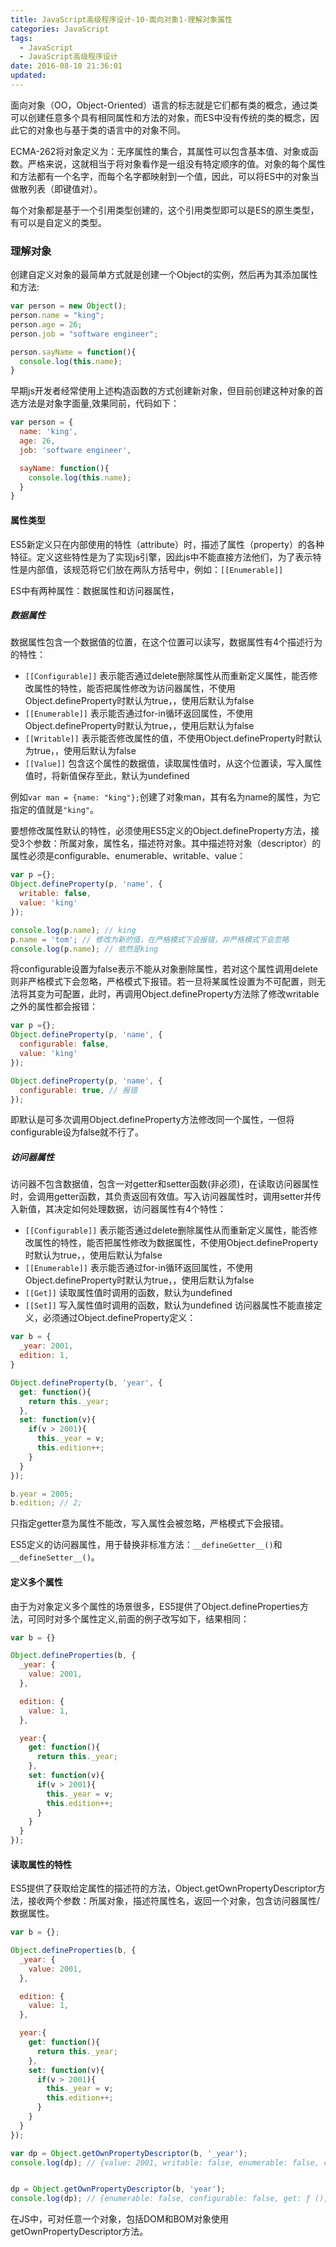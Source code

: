 ```yaml
---
title: JavaScript高级程序设计-10-面向对象1-理解对象属性
categories: JavaScript
tags:
  - JavaScript
  - JavaScript高级程序设计
date: 2016-08-10 21:36:01
updated:
---
```


面向对象（OO，Object-Oriented）语言的标志就是它们都有类的概念，通过类可以创建任意多个具有相同属性和方法的对象，而ES中没有传统的类的概念，因此它的对象也与基于类的语言中的对象不同。

ECMA-262将对象定义为：无序属性的集合，其属性可以包含基本值、对象或函数。严格来说，这就相当于将对象看作是一组没有特定顺序的值。对象的每个属性和方法都有一个名字，而每个名字都映射到一个值，因此，可以将ES中的对象当做散列表（即键值对）。

每个对象都是基于一个引用类型创建的，这个引用类型即可以是ES的原生类型，有可以是自定义的类型。

### 理解对象
创建自定义对象的最简单方式就是创建一个Object的实例，然后再为其添加属性和方法:
```js
var person = new Object();
person.name = "king";
person.age = 26;
person.job = "software engineer";

person.sayName = function(){
  console.log(this.name);
}
```
早期js开发者经常使用上述构造函数的方式创建新对象，但目前创建这种对象的首选方法是对象字面量,效果同前，代码如下：
```js
var person = {
  name: 'king',
  age: 26,
  job: 'software engineer',

  sayName: function(){
    console.log(this.name);
  }
}
```

#### 属性类型
ES5新定义只在内部使用的特性（attribute）时，描述了属性（property）的各种特征。定义这些特性是为了实现js引擎，因此js中不能直接方法他们，为了表示特性是内部值，该规范将它们放在两队方括号中，例如：`[[Enumerable]]`

ES中有两种属性：数据属性和访问器属性，
##### 数据属性
数据属性包含一个数据值的位置，在这个位置可以读写，数据属性有4个描述行为的特性：
  - `[[Configurable]]` 表示能否通过delete删除属性从而重新定义属性，能否修改属性的特性，能否把属性修改为访问器属性，不使用Object.defineProperty时默认为true，，使用后默认为false
  - `[[Enumerable]]` 表示能否通过for-in循环返回属性，不使用Object.defineProperty时默认为true，，使用后默认为false
  - `[[Writable]]` 表示能否修改属性的值，不使用Object.defineProperty时默认为true，，使用后默认为false
  - `[[Value]]` 包含这个属性的数据值，读取属性值时，从这个位置读，写入属性值时，将新值保存至此，默认为undefined

例如`var man = {name: "king"};`创建了对象man，其有名为name的属性，为它指定的值就是`"king"`。

要想修改属性默认的特性，必须使用ES5定义的Object.defineProperty方法，接受3个参数：所属对象，属性名，描述符对象。其中描述符对象（descriptor）的属性必须是configurable、enumerable、writable、value：
```js
var p ={};
Object.defineProperty(p, 'name', {
  writable: false,
  value: 'king'
});

console.log(p.name); // king
p.name = 'tom'; // 修改为新的值，在严格模式下会报错，非严格模式下会忽略
console.log(p.name); // 依然是king
```
将configurable设置为false表示不能从对象删除属性，若对这个属性调用delete则非严格模式下会忽略，严格模式下报错。若一旦将某属性设置为不可配置，则无法将其变为可配置，此时，再调用Object.defineProperty方法除了修改writable之外的属性都会报错：
```js
var p ={};
Object.defineProperty(p, 'name', {
  configurable: false,
  value: 'king'
});

Object.defineProperty(p, 'name', {
  configurable: true, // 报错
});
```
即默认是可多次调用Object.defineProperty方法修改同一个属性，一但将configurable设为false就不行了。

##### 访问器属性

访问器不包含数据值，包含一对getter和setter函数(非必须)，在读取访问器属性时，会调用getter函数，其负责返回有效值。写入访问器属性时，调用setter并传入新值，其决定如何处理数据，访问器属性有4个特性：
  - `[[Configurable]]` 表示能否通过delete删除属性从而重新定义属性，能否修改属性的特性，能否把属性修改为数据属性，不使用Object.defineProperty时默认为true，，使用后默认为false
  - `[[Enumerable]]` 表示能否通过for-in循环返回属性，不使用Object.defineProperty时默认为true，，使用后默认为false
  - `[[Get]]` 读取属性值时调用的函数，默认为undefined
  - `[[Set]]` 写入属性值时调用的函数，默认为undefined
  访问器属性不能直接定义，必须通过Object.defineProperty定义：
```js
var b = {
  _year: 2001,
  edition: 1,
}

Object.defineProperty(b, 'year', {
  get: function(){
    return this._year;
  },
  set: function(v){
    if(v > 2001){
      this._year = v;
      this.edition++;
    }
  }
});

b.year = 2005;
b.edition; // 2;
```
只指定getter意为属性不能改，写入属性会被忽略，严格模式下会报错。

ES5定义的访问器属性，用于替换非标准方法：`__defineGetter__()`和`__defineSetter__()`。

#### 定义多个属性
由于为对象定义多个属性的场景很多，ES5提供了Object.defineProperties方法，可同时对多个属性定义,前面的例子改写如下，结果相同：
```js
var b = {}

Object.defineProperties(b, {
  _year: {
    value: 2001,
  },

  edition: {
    value: 1,
  },

  year:{
    get: function(){
      return this._year;
    },
    set: function(v){
      if(v > 2001){
        this._year = v;
        this.edition++;
      }
    }
  }
});
```

#### 读取属性的特性
ES5提供了获取给定属性的描述符的方法，Object.getOwnPropertyDescriptor方法，接收两个参数：所属对象，描述符属性名，返回一个对象，包含访问器属性/数据属性。
```js
var b = {};

Object.defineProperties(b, {
  _year: {
    value: 2001,
  },

  edition: {
    value: 1,
  },

  year:{
    get: function(){
      return this._year;
    },
    set: function(v){
      if(v > 2001){
        this._year = v;
        this.edition++;
      }
    }
  }
});

var dp = Object.getOwnPropertyDescriptor(b, '_year');
console.log(dp); // {value: 2001, writable: false, enumerable: false, configurable: false}


dp = Object.getOwnPropertyDescriptor(b, 'year');
console.log(dp); // {enumerable: false, configurable: false, get: ƒ (), set: ƒ (v)}
```

在JS中，可对任意一个对象，包括DOM和BOM对象使用getOwnPropertyDescriptor方法。
